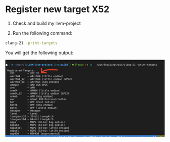 # Register new target X52

1. Check and build my llvm-project

2. Run the following command:

```bash
clang-21 -print-targets
```

You will get the following output:

![X52](./results/new_target.png)
